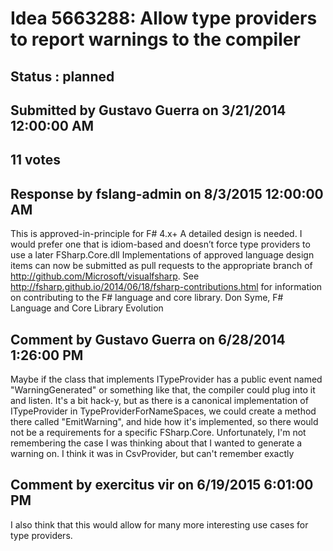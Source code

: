 # Idea 5663288: Allow type providers to report warnings to the compiler #

## Status : planned

## Submitted by Gustavo Guerra on 3/21/2014 12:00:00 AM

## 11 votes



## Response by fslang-admin on 8/3/2015 12:00:00 AM

This is approved-in-principle for F# 4.x+
A detailed design is needed. I would prefer one that is idiom-based and doesn’t force type providers to use a later FSharp.Core.dll
Implementations of approved language design items can now be submitted as pull requests to the appropriate branch of http://github.com/Microsoft/visualfsharp. See http://fsharp.github.io/2014/06/18/fsharp-contributions.html for information on contributing to the F# language and core library.
Don Syme, F# Language and Core Library Evolution


## Comment by Gustavo Guerra on 6/28/2014 1:26:00 PM

Maybe if the class that implements ITypeProvider has a public event named "WarningGenerated" or something like that, the compiler could plug into it and listen. It's a bit hack-y, but as there is a canonical implementation of ITypeProvider in TypeProviderForNameSpaces, we could create a method there called "EmitWarning", and hide how it's implemented, so there would not be a requirements for a specific FSharp.Core.
Unfortunately, I'm not remembering the case I was thinking about that I wanted to generate a warning on. I think it was in CsvProvider, but can't remember exactly

## Comment by exercitus vir on 6/19/2015 6:01:00 PM

I also think that this would allow for many more interesting use cases for type providers.
